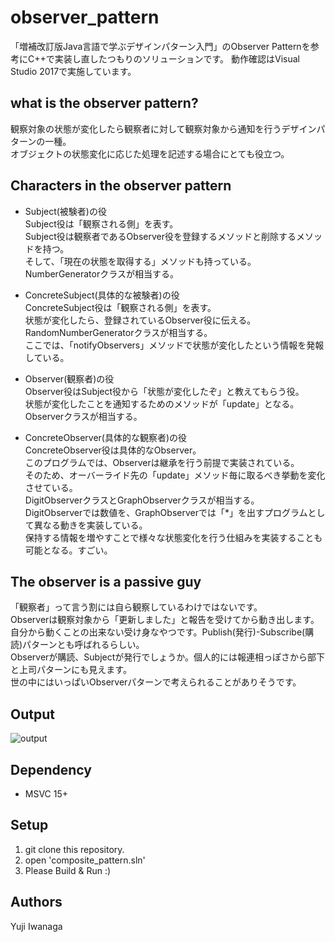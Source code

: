 # observer_pattern
「増補改訂版Java言語で学ぶデザインパターン入門」のObserver Patternを参考にC++で実装し直したつもりのソリューションです。
動作確認はVisual Studio 2017で実施しています。

## what is the observer pattern?
観察対象の状態が変化したら観察者に対して観察対象から通知を行うデザインパターンの一種。  
オブジェクトの状態変化に応じた処理を記述する場合にとても役立つ。

## Characters in the observer pattern
- Subject(被験者)の役  
  Subject役は「観察される側」を表す。  
  Subject役は観察者であるObserver役を登録するメソッドと削除するメソッドを持つ。  
  そして、「現在の状態を取得する」メソッドも持っている。
  NumberGeneratorクラスが相当する。

- ConcreteSubject(具体的な被験者)の役  
  ConcreteSubject役は「観察される側」を表す。  
  状態が変化したら、登録されているObserver役に伝える。  
  RandomNumberGeneratorクラスが相当する。  
  ここでは、「notifyObservers」メソッドで状態が変化したという情報を発報している。

- Observer(観察者)の役  
  Observer役はSubject役から「状態が変化したぞ」と教えてもらう役。  
  状態が変化したことを通知するためのメソッドが「update」となる。  
  Observerクラスが相当する。

- ConcreteObserver(具体的な観察者)の役  
  ConcreteObserver役は具体的なObserver。  
  このプログラムでは、Observerは継承を行う前提で実装されている。  
  そのため、オーバーライド先の「update」メソッド毎に取るべき挙動を変化させている。  
  DigitObserverクラスとGraphObserverクラスが相当する。  
  DigitObserverでは数値を、GraphObserverでは「*」を出すプログラムとして異なる動きを実装している。  
  保持する情報を増やすことで様々な状態変化を行う仕組みを実装することも可能となる。すごい。

## The observer is a passive guy
「観察者」って言う割には自ら観察しているわけではないです。  
Observerは観察対象から「更新しました」と報告を受けてから動き出します。  
自分から動くことの出来ない受け身なやつです。Publish(発行)-Subscribe(購読)パターンとも呼ばれるらしい。  
Observerが購読、Subjectが発行でしょうか。個人的には報連相っぽさから部下と上司パターンにも見えます。  
世の中にはいっぱいObserverパターンで考えられることがありそうです。

## Output
![output](https://user-images.githubusercontent.com/12496951/134779793-fbee2d56-884c-4e70-a60a-2c0a2862c302.png)

## Dependency
- MSVC 15+

## Setup
1. git clone this repository.
2. open 'composite_pattern.sln'
3. Please Build & Run :)

## Authors
Yuji Iwanaga

